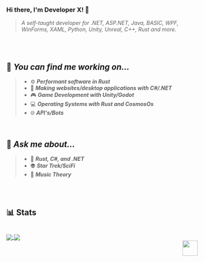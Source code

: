 ### Hi there, I'm Developer X! 👋
> *A self-taught developer for .NET, ASP.NET, Java, BASIC, WPF, WinForms, XAML, Python, Unity, Unreal, C++, Rust and more.*

<br/>
<br/>

<!--
**developerx-official/developerx-official** is a ✨ _special_ ✨ repository because its `README.md` (this file) appears on your GitHub profile.

Here are some ideas to get you started:

- 🔭 I’m currently working on ...
- 🌱 I’m currently learning ...
- 👯 I’m looking to collaborate on ...
- 🤔 I’m looking for help with ...
- 💬 Ask me about ...
- 📫 How to reach me: ...
- 😄 Pronouns: ...
- ⚡ Fun fact: ...
-->

👀 *You can find me working on...*
---
> - ⚙️ ***Performant software in Rust***
> - 👔 ***Making websites/desktop applications with C#/.NET***
> - 🎮 ***Game Development with Unity/Godot***
> - 💻 ***Operating Systems with Rust and CosmosOs***
> - 🌐 ***API's/Bots***

<br/>

💬 *Ask me about...*
---
> - 💖 ***Rust, C#, and .NET***
> - 👽 ***Star Trek/SciFi***
> - 🎵 ***Music Theory***

<br/>

<!--
🤝 *I’m looking to collaborate on...*
---
> - 💬 ***A chatting application***
> - 🕹️ ***Game Developent***
-->

<br/>

📊 Stats
---
<br/>

<a href="https://github.com/anuraghazra/github-readme-stats">
  <img align="center" src="https://github-readme-stats.vercel.app/api/top-langs/?username=developerx-official&theme=material-palenight" />
</a>
<a href="https://github.com/anuraghazra/github-readme-stats">
  <img align="center" src="https://github-readme-stats.vercel.app/api?username=developerx-official&theme=material-palenight" />
</a>

<br/>

<a href="https://dexeloper.com/">
  <img align="right" src="https://dexeloper.com/wp-content/uploads/2022/01/Artboard_1_copy_3DEV_X-150x150.png" width="40px"/>
</a>
